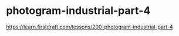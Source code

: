 # photogram-industrial-part-4

https://learn.firstdraft.com/lessons/200-photogram-industrial-part-4
